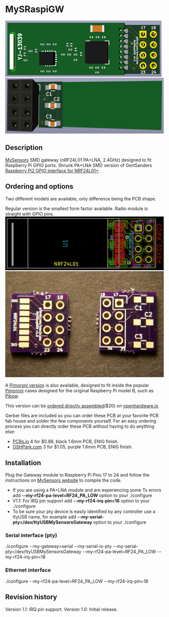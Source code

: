 MySRaspiGW
==========

![KiCad 3D top view](https://raw.githubusercontent.com/emc2cube/MySRaspiGW/master/Regular_PA_LNA/img/MySRaspiGW-3Dtop.png)
![KiCad 3D bot view](https://raw.githubusercontent.com/emc2cube/MySRaspiGW/master/Regular_PA_LNA/img/MySRaspiGW-3Dbot.png)


Description
-----------

[MySensors](http://www.mysensors.org) SMD gateway (nRF24L01 PA+LNA, 2.4GHz) designed to fit Raspberry Pi GPIO ports.
Shrunk PA+LNA SMD version of GertSanders [Raspberry Pi2 GPIO interface for NRF24L01+](https://www.openhardware.io/view/17/Raspberry-Pi2-GPIO-interface-for-NRF24L01).


Ordering and options
--------

Two different models are available, only difference being the PCB shape.

Regular version is the smallest form factor available. Radio module is straight with GPIO pins.
![MySRaspiGW regular Kicad PCB](https://raw.githubusercontent.com/emc2cube/MySRaspiGW/master/Regular_PA_LNA/img/MySRaspiGW-PCB.png)
![MySRaspiGW regular PCB](https://raw.githubusercontent.com/emc2cube/MySRaspiGW/master/Regular_PA_LNA/img/MySRaspiGW_PCB.jpg)

A [Pimoroni version](https://www.github.com/emc2cube/MySRaspiGW/tree/master/Pimoroni_PA_LNA/) is also available, designed to fit inside the popular [Pimoroni](http://pimoroni.com) cases designed for the original Raspberry Pi model B, such as [Pibow](https://www.raspberrypi.org/blog/pibow/).

This version can be [ordered directly assembled](https://www.openhardware.io/order/116/ASMBL1X)($20) on [openhardware.io](https://www.openhardware.io/view/116/MySRaspiGW-PALNA)

Gerber files are included so you can order these PCB at your favorite PCB fab house and solder the few components yourself.
For an easy ordering process you can directly order these PCB without having to do anything else:
- [PCBs.io](https://pcbs.io/share/4Q7e1) 4 for $0.86, black 1.6mm PCB, ENIG finish.
- [OSHPark.com](https://oshpark.com/shared_projects/PaP5y1X2) 3 for $1.05, purple 1.6mm PCB, ENIG finish.


Installation
-------

Plug the Gateway module to Raspberry Pi Pins 17 to 24 and follow the instructions on [MySensors website](https://www.mysensors.org/build/raspberry) to compile the code.
- If you are using a PA+LNA module and are experiencing some Tx errors add **--my-rf24-pa-level=RF24_PA_LOW** option to your ./configure
- V1.1: For IRQ pin support add **--my-rf24-irq-pin=18** option to your ./configure
- To be sure your pty device is easily identified by any controller use a ttyUSB name, for example add **--my-serial-pty=/dev/ttyUSBMySensorsGateway** option to your ./configure

### Serial interface (pty)
./configure --my-gateway=serial --my-serial-is-pty --my-serial-pty=/dev/ttyUSBMySensorsGateway --my-rf24-pa-level=RF24_PA_LOW --my-rf24-irq-pin=18

### Ethernet interface
./configure --my-rf24-pa-level=RF24_PA_LOW --my-rf24-irq-pin=18


Revision history
----------------

Version 1.1: IRQ pin support.
Version 1.0: Initial release.